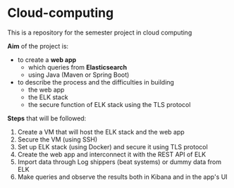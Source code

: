# Cloud-computing
This is a repository for the semester project in cloud computing

**Aim** of the project is:
- to create a **web app** 
  - which queries from **Elasticsearch**
  - using Java (Maven or Spring Boot)
- to describe the process and the difficulties in building
  - the web app
  - the ELK stack
  - the secure function of ELK stack using the TLS protocol

**Steps** that will be followed:
1. Create a VM that will host the ELK stack and the web app
2. Secure the VM (using SSH)
3. Set up ELK stack (using Docker) and secure it using TLS protocol
4. Create the web app and interconnect it with the REST API of ELK
5. Import data through Log shippers (beat systems) or dummy data from ELK
6. Make queries and observe the results both in Kibana and in the app's UI
